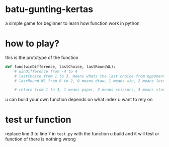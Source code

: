 # batu-gunting-kertas
a simple game for beginner to learn how function work in python

# how to play?
this is the prototype of the function
```python = 
def func(winDifference, lastChoice, lastRoundWL):
    # winDifference from -4 to 4
    # lastChoice from 1 to 3, means whats the last choice from opponent, 1 means paper, 2 means scissors, 3 means stone
    # lasrRound WL from 0 to 2, 0 means draw, 1 means win, 2 means loss

    # return from 1 to 3, 1 means paper, 2 means scissors, 3 means stone
```
u can build your own function depends on what index u want to rely on

# test ur function
replace line 3 to line 7 in `test.py` with the function u build
and it will test ur function of there is nothing wrong
